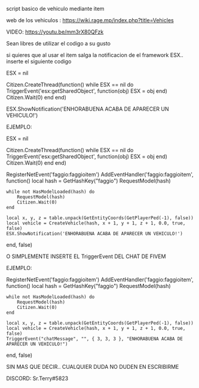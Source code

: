 script basico de vehiculo mediante item

web de los vehiculos : https://wiki.rage.mp/index.php?title=Vehicles

VIDEO: https://youtu.be/mm3rX80QFzk

Sean libres de utilizar el codigo a su gusto

si quieres que al usar el item salga la notificacion de el framework ESX.. inserte el siguiente codigo



ESX = nil

Citizen.CreateThread(function()
    while ESX == nil do
  TriggerEvent('esx:getSharedObject', function(obj) ESX = obj end)
  Citizen.Wait(0)
    end
end)


ESX.ShowNotification('ENHORABUENA ACABA DE APARECER UN VEHICULO!')


EJEMPLO: 


ESX = nil

Citizen.CreateThread(function()
    while ESX == nil do
  TriggerEvent('esx:getSharedObject', function(obj) ESX = obj end)
  Citizen.Wait(0)
    end
end)

RegisterNetEvent('faggio:faggioitem')
AddEventHandler('faggio:faggioitem', function()
	local hash = GetHashKey("faggio")
	RequestModel(hash)

	while not HasModelLoaded(hash) do
		RequestModel(hash)
		Citizen.Wait(0)
	end

	local x, y, z = table.unpack(GetEntityCoords(GetPlayerPed(-1), false))
	local vehicle = CreateVehicle(hash, x + 1, y + 1, z + 1, 0.0, true, false)
    ESX.ShowNotification('ENHORABUENA ACABA DE APARECER UN VEHICULO!')
end, false)





 O SIMPLEMENTE INSERTE EL TriggerEvent DEL CHAT DE FIVEM
 
 
 EJEMPLO: 
 
 

RegisterNetEvent('faggio:faggioitem')
AddEventHandler('faggio:faggioitem', function()
	local hash = GetHashKey("faggio")
	RequestModel(hash)

	while not HasModelLoaded(hash) do
		RequestModel(hash)
		Citizen.Wait(0)
	end

	local x, y, z = table.unpack(GetEntityCoords(GetPlayerPed(-1), false))
	local vehicle = CreateVehicle(hash, x + 1, y + 1, z + 1, 0.0, true, false)
    TriggerEvent("chatMessage", "", { 3, 3, 3 }, "ENHORABUENA ACABA DE APARECER UN VEHICULO!")
end, false)





SIN MAS QUE DECIR.. CUALQUIER DUDA NO DUDEN EN ESCRIBIRME


DISCORD: Sr.Terry#5823
